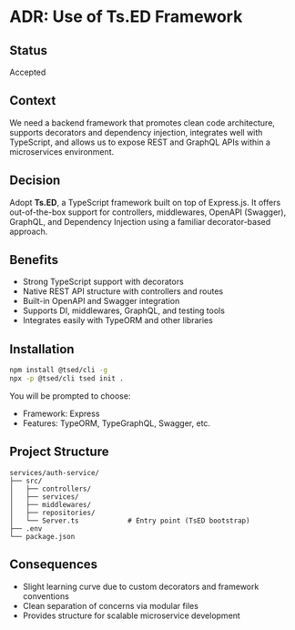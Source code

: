 # ADR: Use of Ts.ED Framework

## Status
Accepted

## Context
We need a backend framework that promotes clean code architecture, supports decorators and dependency injection, integrates well with TypeScript, and allows us to expose REST and GraphQL APIs within a microservices environment.

## Decision
Adopt **Ts.ED**, a TypeScript framework built on top of Express.js. It offers out-of-the-box support for controllers, middlewares, OpenAPI (Swagger), GraphQL, and Dependency Injection using a familiar decorator-based approach.

## Benefits
- Strong TypeScript support with decorators
- Native REST API structure with controllers and routes
- Built-in OpenAPI and Swagger integration
- Supports DI, middlewares, GraphQL, and testing tools
- Integrates easily with TypeORM and other libraries

## Installation
```bash
npm install @tsed/cli -g
npx -p @tsed/cli tsed init .
```
You will be prompted to choose:
- Framework: Express
- Features: TypeORM, TypeGraphQL, Swagger, etc.

## Project Structure
```
services/auth-service/
├── src/
│   ├── controllers/
│   ├── services/
│   ├── middlewares/
│   ├── repositories/
│   └── Server.ts            # Entry point (TsED bootstrap)
├── .env
└── package.json
```

## Consequences
- Slight learning curve due to custom decorators and framework conventions
- Clean separation of concerns via modular files
- Provides structure for scalable microservice development